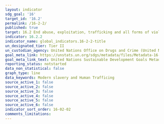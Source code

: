 ```yaml
---
layout: indicator
sdg_goal: '16'
target_id: '16.2'
permalink: /16-2-2/
published: true
target: 16.2 End abuse, exploitation, trafficking and all forms of violence against and torture of children
indicator: 16.2.2
indicator_name: global_indicators.16-2-2-title
un_designated_tier: Tier II
un_custodian_agency: United Nations Office on Drugs and Crime (United Nations Office for Disarmament Affairs (UNODC))
goal_meta_link: https://unstats.un.org/sdgs/metadata/files/Metadata-16-02-02.pdf
goal_meta_link_text: United Nations Sustainable Development Goals Metadata (PDF 215 KB)
reporting_status: notstarted
data_non_statistical: false
graph_type: line
data_keywords: Modern slavery and Human Trafficing
source_active_1: false
source_active_2: false
source_active_3: false
source_active_4: false
source_active_5: false
source_active_6: false
indicator_sort_order: 16-02-02
comments_limitations: 
---
```

